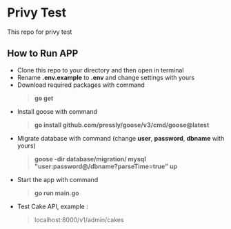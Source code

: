 # Privy Test
This repo for privy test

## How to Run APP
- Clone this repo to your directory and then open in terminal
- Rename **.env.example** to **.env** and change settings with yours 
- Download required packages with command
    > **go get**
- Install goose with command
    > **go install github.com/pressly/goose/v3/cmd/goose@latest**
- Migrate database with command (change **user**, **password**, **dbname** with yours)
    > **goose -dir database/migration/ mysql "user:password@/dbname?parseTime=true" up**
- Start the app with command
    > **go run main.go** 
- Test Cake API, example :
    > localhost:8000/v1/admin/cakes
